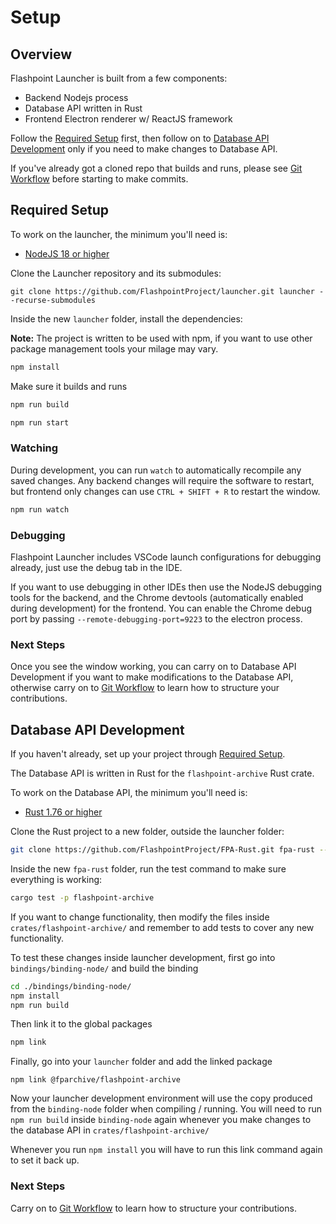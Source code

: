 # Setup

## Overview

Flashpoint Launcher is built from a few components:
- Backend Nodejs process
- Database API written in Rust
- Frontend Electron renderer w/ ReactJS framework

Follow the [Required Setup](#required-setup) first, then follow on to [Database API Development](#database-api-development) only if you need to make changes to Database API.

If you've already got a cloned repo that builds and runs, please see [Git Workflow](gitworkflow) before starting to make commits.

## Required Setup

To work on the launcher, the minimum you'll need is:
- [NodeJS 18 or higher](https://nodejs.org/)

Clone the Launcher repository and its submodules:

```
git clone https://github.com/FlashpointProject/launcher.git launcher --recurse-submodules
```

Inside the new `launcher` folder, install the dependencies:

**Note:** The project is written to be used with npm, if you want to use other package management tools your milage may vary.

```bash
npm install
```

Make sure it builds and runs

```bash
npm run build
```

```bash
npm run start
```

### Watching

During development, you can run `watch` to automatically recompile any saved changes. Any backend changes will require the software to restart, but frontend only changes can use `CTRL + SHIFT + R` to restart the window.

```bash
npm run watch
```

### Debugging

Flashpoint Launcher includes VSCode launch configurations for debugging already, just use the debug tab in the IDE.

If you want to use debugging in other IDEs then use the NodeJS debugging tools for the backend, and the Chrome devtools (automatically enabled during development) for the frontend. You can enable the Chrome debug port by passing `--remote-debugging-port=9223` to the electron process.

### Next Steps

Once you see the window working, you can carry on to Database API Development if you want to make modifications to the Database API, otherwise carry on to [Git Workflow](gitworkflow) to learn how to structure your contributions.

## Database API Development

If you haven't already, set up your project through [Required Setup](#required-setup).

The Database API is written in Rust for the `flashpoint-archive` Rust crate.

To work on the Database API, the minimum you'll need is:
- [Rust 1.76 or higher](https://www.rust-lang.org/)

Clone the Rust project to a new folder, outside the launcher folder:
```bash
git clone https://github.com/FlashpointProject/FPA-Rust.git fpa-rust --recurse-submodules
```

Inside the new `fpa-rust` folder, run the test command to make sure everything is working:
```bash
cargo test -p flashpoint-archive
```

If you want to change functionality, then modify the files inside `crates/flashpoint-archive/` and remember to add tests to cover any new functionality.

To test these changes inside launcher development, first go into `bindings/binding-node/` and build the binding

```bash
cd ./bindings/binding-node/
npm install
npm run build
```

Then link it to the global packages

```bash
npm link
```

Finally, go into your `launcher` folder and add the linked package
```
npm link @fparchive/flashpoint-archive
```

Now your launcher development environment will use the copy produced from the `binding-node` folder when compiling / running. You will need to run `npm run build` inside `binding-node` again whenever you make changes to the database API in `crates/flashpoint-archive/`

Whenever you run `npm install` you will have to run this link command again to set it back up.

### Next Steps

Carry on to [Git Workflow](gitworkflow) to learn how to structure your contributions.